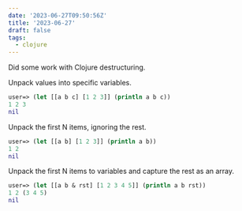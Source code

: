 ```yaml
---
date: '2023-06-27T09:50:56Z'
title: '2023-06-27'
draft: false
tags:
  - clojure
---
```


Did some work with Clojure destructuring.

Unpack values into specific variables.

```clojure
user=> (let [[a b c] [1 2 3]] (println a b c))
1 2 3
nil
```

Unpack the first N items, ignoring the rest.

```clojure
user=> (let [[a b] [1 2 3]] (println a b))
1 2
nil
```

Unpack the first N items to variables and capture the rest as an array.

```clojure
user=> (let [[a b & rst] [1 2 3 4 5]] (println a b rst))
1 2 (3 4 5)
nil
```
